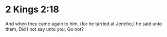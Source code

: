 # 2 Kings 2:18

And when they came again to him, (for he tarried at Jericho,) he said unto them, Did I not say unto you, Go not?